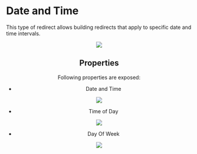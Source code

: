 # Date and Time

This type of redirect allows building redirects that apply to specific date and time intervals.

<div style="text-align:center">

![](\../assets/redirect-by-date-and-time.png)

</dv>

## Properties

Following properties are exposed:

* Date and Time

<div style="text-align:center">

![](\../assets/match-by-date-and-time.png)

</dv>

* Time of Day

<div style="text-align:center">

![](\../assets/match-by-time-of-day.png)

</dv>

* Day Of Week

<div style="text-align:center">

![](\../assets/match-by-day-of-week.png)

</dv>
